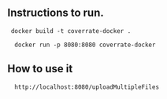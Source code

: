 
## Instructions to run.

```
 docker build -t coverrate-docker .
```

```
  docker run -p 8080:8080 coverrate-docker 
```

## How to use it

```
  http://localhost:8080/uploadMultipleFiles
```

